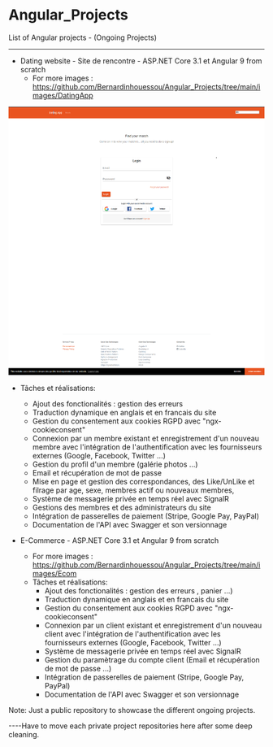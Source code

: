 # Angular_Projects
List of Angular projects - (Ongoing Projects)
<hr>

* Dating website - Site de rencontre - ASP.NET Core 3.1 et Angular 9 from scratch
   * For more images : https://github.com/Bernardinhouessou/Angular_Projects/tree/main/images/DatingApp
 
 ![image](https://github.com/Bernardinhouessou/Angular_Projects/blob/main/images/DatingApp/HomePage_CookieConsent_RGPD.PNG)
 
   * Tâches et réalisations:
     * Ajout des fonctionalités : gestion des erreurs
     * Traduction dynamique en anglais et en francais du site
     * Gestion du consentement aux cookies RGPD avec "ngx-cookieconsent"
     *  Connexion par un membre existant et enregistrement d'un nouveau membre avec l'intégration de l'authentification avec les fournisseurs externes (Google, Facebook, Twitter …)
     * Gestion du profil d'un membre (galérie photos …)
     * Email et récupération de mot de passe 
     * Mise en page et gestion des correspondances, des Like/UnLike et filrage par age, sexe, membres actif ou nouveaux membres,  
     * Système de messagerie privée en temps réel avec SignalR
     * Gestions des membres et des administrateurs du site
     * Intégration de passerelles de paiement (Stripe, Google Pay, PayPal)
     * Documentation de l'API  avec Swagger et son versionnage


* E-Commerce - ASP.NET Core 3.1 et Angular 9 from scratch
   * For more images : https://github.com/Bernardinhouessou/Angular_Projects/tree/main/images/Ecom
   * Tâches et réalisations:
     * Ajout des fonctionalités : gestion des erreurs , panier ...)
     * Traduction dynamique en anglais et en francais du site
     * Gestion du consentement aux cookies RGPD avec "ngx-cookieconsent"
     * Connexion par un client existant et enregistrement d'un nouveau client avec l'intégration de l'authentification avec les fournisseurs externes (Google, Facebook, Twitter …)          
     * Système de messagerie privée en temps réel avec SignalR
     * Gestion du paramètrage du compte client (Email et récupération de mot de passe  ...)
     * Intégration de passerelles de paiement (Stripe, Google Pay, PayPal)
     * Documentation de l'API  avec Swagger et son versionnage 

Note: Just a public repository to showcase the different ongoing projects.

----Have to move each private project repositories here after some deep cleaning.  
